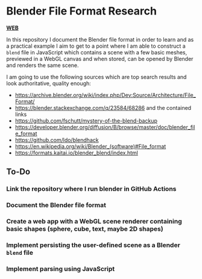 # Blender File Format Research

[**WEB**](https://tomashubelbauer.github.io/blender-blend)

In this repository I document the Blender file format in order to learn and as a practical example I aim to get to a point
where I am able to construct a `blend` file in JavaScript which contains a scene with a few basic meshes, previewed in a
WebGL canvas and when stored, can be opened by Blender and renders the same scene.

I am going to use the following sources which are top search results and look authoritative, quality enough:

- https://archive.blender.org/wiki/index.php/Dev:Source/Architecture/File_Format/
- https://blender.stackexchange.com/q/23584/68286 and the contained links
- https://github.com/fschutt/mystery-of-the-blend-backup
- https://developer.blender.org/diffusion/B/browse/master/doc/blender_file_format
- https://github.com/ldo/blendhack
- https://en.wikipedia.org/wiki/Blender_(software)#File_format
- https://formats.kaitai.io/blender_blend/index.html

## To-Do

### Link the repository where I run blender in GitHub Actions

### Document the Blender file format

### Create a web app with a WebGL scene renderer containing basic shapes (sphere, cube, text, maybe 2D shapes)

### Implement persisting the user-defined scene as a Blender `blend` file

### Implement parsing using JavaScript
